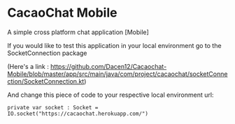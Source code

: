 <h1>CacaoChat Mobile</h1>


A simple cross platform chat application [Mobile]



If you would like to test this application in your local environment go to the SocketConnection package 

(Here's a link : https://github.com/Dacen12/Cacaochat-Mobile/blob/master/app/src/main/java/com/project/cacaochat/socketConnection/SocketConnection.kt) 

And change this piece of code to your respective local environment url:

`private var socket : Socket = IO.socket("https://cacaochat.herokuapp.com/")` 




                      

